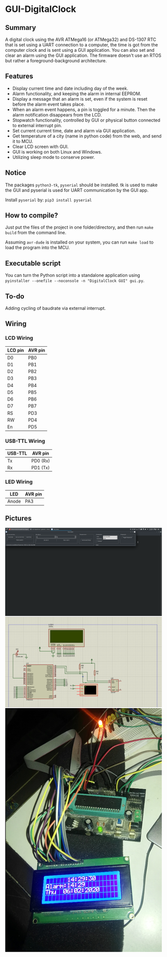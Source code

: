 # GUI-DigitalClock
## Summary
A digital clock using the AVR ATMega16 (or ATMega32) and DS-1307 RTC that is set using a UART connection to a computer, the time is got from the computer clock and is sent using a GUI application. You can also set and clear an alarm using the GUI application. The firmware doesn't use an RTOS but rather a foreground-background architecture.

## Features
* Display current time and date including day of the week.
* Alarm functionality, and keeping the alarm in internal EEPROM.
* Display a message that an alarm is set, even if the system is reset before the alarm event takes place.
* When an alarm event happens, a pin is toggled for a minute. Then the alarm notification disappears from the LCD.
* Stopwatch functionality, controlled by GUI or physical button connected to external interrupt pin.
* Set current current time, date and alarm via GUI application.
* Get temperature of a city (name in python code) from the web, and send it to MCU.
* Clear LCD screen with GUI.
* GUI is working on both Linux and Windows.
* Utilizing sleep mode to conserve power.

## Notice
The packages `python3-tk`, `pyserial` should be installed. tk is used to make the GUI and pyserial is used for UART communication by the GUI app.

Install `pyserial` by: `pip3 install pyserial`

## How to compile?
Just put the files of the project in one folder/directory, and then run `make build` from the command line.

Assuming `avr-dude` is installed on your system, you can run `make load` to load the program into the MCU.
 
## Executable script
You can turn the Python script into a standalone application using `pyinstaller --onefile --noconsole -n "DigitalClock GUI" gui.py`.

## To-do
Adding cycling of baudrate via external interrupt.

## Wiring
### LCD Wiring
| LCD pin | AVR pin |
|---------|---------|
| D0 | PB0 |
| D1 | PB1 |
| D2 | PB2 |
| D3 | PB3 |
| D4 | PB4 |
| D5 | PB5 |
| D6 | PB6 |
| D7 | PB7 |
| RS | PD3 |
| RW | PD4 |
| En | PD5 |

### USB-TTL Wiring
| USB-TTL | AVR pin |
| ------- | ------- |
| Tx | PD0 (Rx) |
| Rx | PD1 (Tx) |

### LED Wiring
| LED | AVR pin|
| --- | --- |
| Anode | PA3 |

## Pictures
![image](/images/gui_screenshot.png) 
![image](/images/schematic.png)
![image](/images/actual_digital_clock.jpg)
